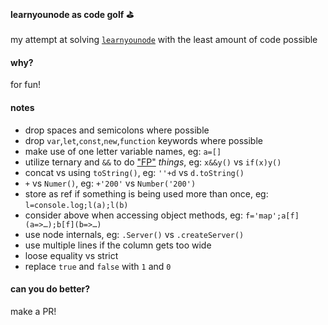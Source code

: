#### learnyounode as code golf ⛳

my attempt at solving [`learnyounode`](https://github.com/workshopper/learnyounode) with the least amount of code possible

#### why?

for fun!

#### notes
- drop spaces and semicolons where possible
- drop `var`,`let`,`const`,`new`,`function` keywords where possible
- make use of one letter variable names, eg: `a=[]`
- utilize ternary and `&&` to do ["FP"](https://en.wikipedia.org/wiki/Functional_programming) _things_, eg: `x&&y()` vs `if(x)y()`
- concat vs using `toString()`, eg: `''+d` vs `d.toString()`
- `+` vs `Numer()`, eg: `+'200'` vs `Number('200')`
- store as ref if something is being used more than once, eg: `l=console.log;l(a);l(b)`
- consider above when accessing object methods, eg: `f='map';a[f](a=>…);b[f](b=>…)`
- use node internals, eg: `.Server()` vs `.createServer()`
- use multiple lines if the column gets too wide
- loose equality vs strict
- replace `true` and `false` with `1` and `0`

#### can you do better?
make a PR!
